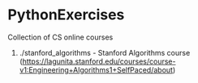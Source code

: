 # PythonExercises
Collection of CS online courses

1) ./stanford_algorithms - Stanford Algorithms course (https://lagunita.stanford.edu/courses/course-v1:Engineering+Algorithms1+SelfPaced/about)
 
